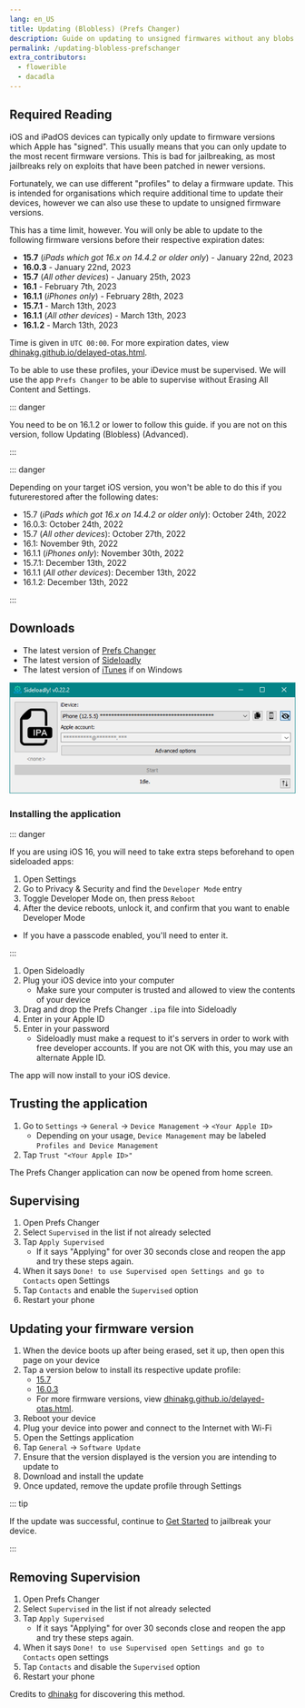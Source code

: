```yaml
---
lang: en_US
title: Updating (Blobless) (Prefs Changer)
description: Guide on updating to unsigned firmwares without any blobs.
permalink: /updating-blobless-prefschanger
extra_contributors:
  - flowerible
  - dacadla
---
```


## Required Reading

iOS and iPadOS devices can typically only update to firmware versions which Apple has "signed". This usually means that you can only update to the most recent firmware versions. This is bad for jailbreaking, as most jailbreaks rely on exploits that have been patched in newer versions.

Fortunately, we can use different "profiles" to delay a firmware update. This is intended for organisations which require additional time to update their devices, however we can also use these to update to unsigned firmware versions.

This has a time limit, however. You will only be able to update to the following firmware versions before their respective expiration dates:

- **15.7** (*iPads which got 16.x on 14.4.2 or older only*) - January 22nd, 2023
- **16.0.3** - January 22nd, 2023
- **15.7** (*All other devices*) - January 25th, 2023
- **16.1** - February 7th, 2023
- **16.1.1** (*iPhones only*) - February 28th, 2023
- **15.7.1** - March 13th, 2023
- **16.1.1** (*All other devices*) - March 13th, 2023
- **16.1.2** - March 13th, 2023

Time is given in `UTC 00:00`. For more expiration dates, view [dhinakg.github.io/delayed-otas.html](https://dhinakg.github.io/delayed-otas.html).

To be able to use these profiles, your iDevice must be supervised. We will use the app `Prefs Changer` to be able to supervise without Erasing All Content and Settings.

::: danger

You need to be on 16.1.2 or lower to follow this guide. if you are not on this version, follow <router-link to="/updating-blobless-advanced">Updating (Blobless) (Advanced)</router-link>.

:::

::: danger

Depending on your target iOS version, you won't be able to do this if you futurerestored after the following dates:

  - 15.7 (*iPads which got 16.x on 14.4.2 or older only*): October 24th, 2022
  - 16.0.3: October 24th, 2022
  - 15.7 (*All other devices*): October 27th, 2022
  - 16.1: November 9th, 2022
  - 16.1.1 (*iPhones only*): November 30th, 2022
  - 15.7.1: December 13th, 2022
  - 16.1.1 (*All other devices*): December 13th, 2022
  - 16.1.2: December 13th, 2022

:::

## Downloads

- The latest version of [Prefs Changer](https://appinstallerios.com/AppCenter/PrefsChanger.ipa)
- The latest version of [Sideloadly](https://sideloadly.io/)
- The latest version of [iTunes](https://www.apple.com/itunes/download/win32) if on Windows

![A screenshot of the Sideloadly application (Windows)](/assets/images/sideloadly_win.png)

### Installing the application

::: danger

If you are using iOS 16, you will need to take extra steps beforehand to open sideloaded apps:

1. Open Settings
1. Go to Privacy & Security and find the `Developer Mode` entry
1. Toggle Developer Mode on, then press `Reboot`
1. After the device reboots, unlock it, and confirm that you want to enable Developer Mode
  - If you have a passcode enabled, you'll need to enter it.

:::

1. Open Sideloadly
2. Plug your iOS device into your computer
    - Make sure your computer is trusted and allowed to view the contents of your device
3. Drag and drop the Prefs Changer  `.ipa` file into Sideloadly
4. Enter in your Apple ID
5. Enter in your password
    - Sideloadly must make a request to it's servers in order to work with free developer accounts. If you are not OK with this, you may use an alternate Apple ID.

The app will now install to your iOS device.

## Trusting the application

1. Go to `Settings` -> `General` -> `Device Management` -> `<Your Apple ID>`
    - Depending on your usage, `Device Management` may be labeled `Profiles and Device Management`
1. Tap `Trust "<Your Apple ID>"`

The Prefs Changer application can now be opened from home screen.

## Supervising

1. Open Prefs Changer
2. Select `Supervised` in the list if not already selected
3. Tap `Apply Supervised`
    - If it says "Applying" for over 30 seconds close and reopen the app and try these steps again.
4. When it says `Done! to use Supervised open Settings and go to Contacts` open Settings
5. Tap `Contacts` and enable the `Supervised` option
6. Restart your phone

## Updating your firmware version

1. When the device boots up after being erased, set it up, then open this page on your device
1. Tap a version below to install its respective update profile:
    - [15.7](/assets/files/delay_15_7.mobileconfig)
    - [16.0.3](/assets/files/delay_16_0_3.mobileconfig)
    - For more firmware versions, view [dhinakg.github.io/delayed-otas.html](https://dhinakg.github.io/delayed-otas.html).
1. Reboot your device
1. Plug your device into power and connect to the Internet with Wi-Fi
1. Open the Settings application
1. Tap `General` -> `Software Update`
1. Ensure that the version displayed is the version you are intending to update to
1. Download and install the update
1. Once updated, remove the update profile through Settings

::: tip

If the update was successful, continue to [Get Started](/get-started) to jailbreak your device.

:::

## Removing Supervision

1. Open Prefs Changer
2. Select `Supervised` in the list if not already selected
3. Tap `Apply Supervised`
    - If it says "Applying" for over 30 seconds close and reopen the app and try these steps again.
4. When it says `Done! to use Supervised open Settings and go to Contacts` open settings
5. Tap `Contacts` and disable the `Supervised` option
6. Restart your phone

Credits to [dhinakg](https://github.com/dhinakg/) for discovering this method.
